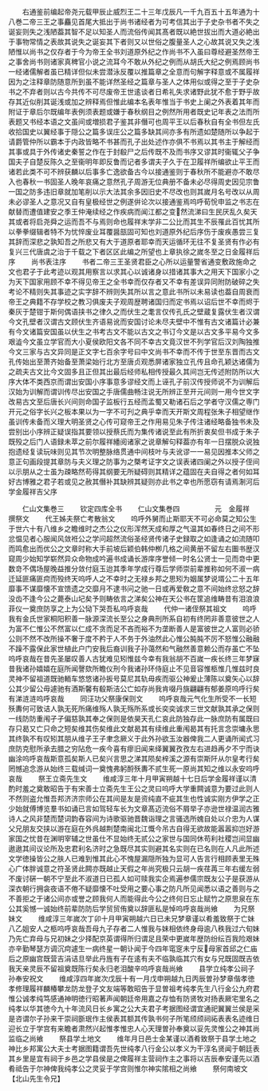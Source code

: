 <!-- { "loadSidebar": true } -->
　　右通鉴前编起帝尧元载甲辰止威烈王二十三年戊辰凡一千九百五十五年通为十八巻二帝三王之事麤见首尾大抵出于尚书诸经者为可考信其出于子史杂书者不失之诞妄则失之浅陋葢其智不足以知圣人而流俗传闻其髙者既以絶世拔出而大道必絶出于事物常情之表故其说失之诞妄其下者则又以世俗之腹量圣人之心故其说又失之浅陋惟以尚书之仅存者于今为帝王全书刘道原外纪之作尚书不入虽曰尊经避圣然帝王之事舍尚书则诸家真稗官小说之流耳今不敢从外纪之例而从胡氏大纪之例焉顾尚书一经诸儒解者虽已精详但似未尝潜泳反覆以推篇章之全意而句解字释意或不属履祥因为之注释章防随意所到虽不能详然圣经之篇章与圣人之体用似或得之至于子史杂书之不弃者则以古今共传不可尽废帝王世逺谈者日希礼失求诸野此犹不愈于野乎故存其近似削其诞浅或加之辨释焉但惟此编本名表年惟当于书史上阑之外表着其年而附证于章后尔既编年表例须表题或嫌于春秋纲目之例然所用者既史记年表之法而所表题又书经本语之文虽间或増损君子鉴其非僭可也周平王以后春秋自有全书但左氏收拾国史以翼经事于隠公之篇多误庄公之篇多缺其间亦多有所遗如楚随所以争起于请爵管仲所以霸本于内政皆略不书甚而孔子出处述作亦俱不书焉以其书主于解经而其事或具于外传诸史秦誓之作在于封殽尸之后传既不及而书序又谬其时衞辄父子争国夫子自楚反陈久之至衞明年即反鲁而记者多谓夫子久于在卫履祥所编欲止平王而诸若此类不可不辨获麟以后事多亡逸欲备古今以接通鉴则于春秋所不能避亦不敢尽入也春秋一书固圣人晚年哀痛之意然孔子周游无位典册不备未必尽得周史因见宗鲁一国之防多违旧章就加笔削以示大法其余多因旧史不尽改也则其嵗月名号改以从周未必谬圣人之意况又自有皇极经世之例遂倂论次以接通鉴焉呜呼荀恱申监之书志在献替而遭值建安之季王仲淹续经之作疾病而闻江都之变然流涕曰生民厌乱久矣天其或者将启尧舜之运而吾不与焉则命也履祥末学非二公比而其生不辰罹此百忧其所以拳拳缀辑者特不为忧悴废业耳覆醤瓿固可知也刘道原外纪后序伤于废疾愚尝三复其辞而深悲之孰知吾之所悲又有大于道原者耶幸而天运循环无往不复圣贤有作必有复兴三代唐虞之治于千载之下者区区此编之所望也上章执徐之嵗冬至之日金履祥后序
　　尚书表注序
　　书者二帝三王圣贤君臣之心所以运量警省通变敷政施命之文也君子于此考迹以观其用察言以求其心以诚诸身以措诸其事大之用天下国家小之为天下国家用顾不幸不得见帝王之全书幸而仅存者又不幸有差误异同附防破碎之失考论不精则失其事迹之实字辞不辨则失其所以言之意此书所以未易读也葢自周衰而帝王之典籍不存学校之教习俱废夫子观周歴聘诸国归而定书焉以诏后世不幸而烬于秦灰于楚钳于斯何偶语挟书之律久之而伏生之耄言仅传孔氏之壁蔵复露伏生者汉谓今文孔壁者汉谓古文顾伏生齐语易讹而安国讨论未尽夫壁中不惟有古文诸篇计必兼有今文诸篇安国虽以伏生之书考古文不能以古文之书订今文是以古文多平易今文多艰澁今文虽立学官而大小夏侯欧阳文各不同不幸古文竟汉世不列学官后汉刘陶独推今文三家与古文异同是正文字七百余字号曰中文尚书不幸而不传于世至东晋而古文孔传始出至萧齐始备至萧梁始行北方至唐贞观悉屏诸家独立孔传且命孔颖达诸儒为之疏夫古文比今文固多且正但其出最后经师私相传授最久其间岂无传述附防所以大序大体不类西京而谓出安国小序事意多谬经文而上诬孔子前汉传授师说不为训解后汉始为训解而谓训传尽出安国之手唐儒曲畅注说无所辨正至开元间则一用今世文字改易古文至后唐长兴间则命国子监板行五经而孟蜀又勒诸石后之学者守汉儒之専门开元之俗字长兴之板本果以为一字不可刋之典乎幸而天开斯文周程张朱子相望继作虽训传未备而义理大明圣贤之心传可窥帝王之作用易见朱子传注诸经略备独书未及尝别出小序辨正疑误指其要领以授蔡氏而为集传诸说至此有所折衷矣但书成于朱子既殁之后门人语録未萃之前尔履祥繙阅诸家之说章解句释葢亦有年一日摆脱众说独抱遗经复读玩味则见其节次明整脉络贯通中间枝叶与夫讹谬一一易见因推本父师之意正句画段提其章防与夫义理之防事为之槩考证字文之误表诸四阑之外以授子侄间以示朋从之士虽为疎略然苟得其纲要无所疑碍则其精详之蕴固在夫自得之者何如耳好古博雅之君子若或见之赦其僭补其缺辨其疑则亦此书之幸也所愿窃有请焉淛河后学金履祥吉父序












　　仁山文集巻三
　　钦定四库全书
　　仁山文集巻四　　　　　元　金履祥　撰祭文
　　代王姊夫祭亡考散翁文
　　呜呼外舅而止斯耶天不可必命莫之知公生于世六十有八维乡之瞻维时之杰公之仪形浑然天成和厚之气温其如春终日之间不形忿愠见者心服闻风敛袵公之学问超然流俗圣经贤传诸子史録取之如逢诵之如流随叩而鸣愈出而优公之文章时称大手前坡后颖伯韩仲栁几格之间黄册不留左右圗书歴汉窥周少始知学崭然异众命物成吟遍书成诵长游庠序誉倾一时名公贤士一见而竒中更数竒不偶场屋晚益推分敛付庭玉迨其季年学成行尊后学师崇前辈推称如何不淑一病迁延匪痛匪疴而殁终天呜呼人之不幸时之无禄乡邦之思矧为姻属梦说壻公二十五年靡事不谋靡懐不宣馈遗之交靡月不逮书问之驰一日或再爱敎之意不间始终忿怒之辞没齿不逢今公之薨泰山圮矣予则畴依言之涕矣公神在天公书在筐追维畴昔有泪浪浪菲仪一奠庶防享之上为公恸下哭吾私呜呼哀哉
　　代仲一诸侄祭其祖文
　　呜呼我有金氏世家桐阳积善一脉源深流长至公之身典刑所系自初有终罔非善意彼世之人为富不仁惟公不然富以仁成不贪而足不吝而裕不为垄断善人是富彼世之人富则必骄公则不然不改所操不奢于度不矜于人不务于外油然此心惟公肫肫不厉不怒惟公融融不躁不露保此家世植此户门安我后裔训我子孙蔼然和气融然善意赖公而存虽亡不坠呜呼哀哉在昔先圣屡叹善人古犹难见矧惟兹今幸有我翁胡不百嵗一疾长终三年梦寐昔我诸孙嬉嬉在庭所闻謦欬所瞻仪刑今我诸孙环侍庭止不见音容惟柩惟几惟兹时良灵神不留祖道既驰輀车悠悠诸孙扳号莫尼其轨毋疾而驱公神爰止薄陈以奠矢心以辞公其少留公毋遽驰有酒斯馨有殽斯洁公亡如存尚我肯啜丹旐翩翩有郁姜原呜呼行矣有涕涟涟呜呼哀哉
　　同汪功父祭康保则文
　　呜呼哀哉元气化生所受不一长短殀夀何可致诘人孰无死所痛维殇人孰无殇所系或长奕奕诚求三世文献孰其承之保则一线防防重闱孑孑偏慈孰其奉之保则是依昊天孔仁哀此防独存此一脉庶防有属既曰存只曷又亡只命之短矣维其伤矣维此文献曷其有续维此重闱曷其有托言念崇墉永思其终孰不有叹矧其朋从维子王子聿念厥义于此外孙欲玉汝器俾我二人更诵所闻式习庶防克慰所承去腊之穷阽危一疾今喜有瘳旧闻来绎翼翼孜孜左右进趋再夕不宁而诀幽涂呜呼哀哉斯意孤矣斯人已矣兴言思之涕其陨矣梓溪之源有崇斯阡从尔皇考行矣罔憾追念游从始终三载缄词一奠愧弗躬酹殀夀不贰生死一原尚其知之维以永安呜呼哀哉
　　祭王立斋先生文
　　维咸淳三年十月甲寅朔越十七日后学金履祥谨以清酌时羞之奠敢昭告于有宋善士立斋先生王公之灵曰呜呼大学重闗诚意为要过此则人不然则盗允惟吾邦济济宗师公在其间是友是资纯直不疵其生也性诚实刚方伊学之正少始就傅博览羣书如诵已言如驾轻车长为文章髙迈流俗不屑举子亦逊世禄温润古雅诗人之风非楚而楚词韵舂容间为诗歌驱驰晋魏诣理之言骚选所媿自处以介忠为人谋父兄朋友交挟以游在庭在外呉越荆楚南闽北江慨今吊古自得无欲故能嚣嚣抑岂好游家国之忧昔在渊明宰辅之世虽仕不显始终无贰公之家世与国同休苟利社稷岂间显幽遨遨其间议论所及忠君利名济时之急既尽其实则避其名实则在已名则在人凡此所述文学徳操皆公之肤人已难到惟其此心不愧屋漏隠所独为显可人告言行相顾表里无殊心广体胖诚意之符圣贤此闗亦既越止天假之年尚究极只云胡一疾荏苒三年右缓左弱不废讨硏一朝不宁至此不淑道日已孤人如可赎我实企焉遍参儒宗既友公子是获游从深衣朝行拥衾夜语不倦不疑靡懐不吐受用之要心事之防凡所见闻悉以语之善则与之不善拒之于诸公间亦或誉之顾我何人而能得此今公之终何日忘止赋竹之原思泉在东公其奚憾一诚始终前辈防防后学贸贸侑奠以辞匪私是悼呜呼哀哉尚飨
　　为兄祭妹文
　　维咸淳三年嵗次丁卯十月甲寅朔越六日已未兄梦章谨以肴羞致祭于亡妹八乙姐安人之柩呜呼哀哉吾母九子存者二人惟我与妹相依终身母逾八秩我过六旬妹乃先亡弃母与兄初妹之少择配京英谓得所归谓足且荣中更嵗年歴防纷纭百我险艰妹亦辛勤琴瑟方调沉疴遽生一病终星一朝讣闻于今四年窀窆未宁反母家首邱之仁庙后之原幽宫既营吉涓诘旦举此丹旌有子在逺有夫不临孰临其穴有女与兄既固既吉依我天亲灵辰不留祖奠既陈行矣永归老泪酸辛呜呼哀哉尚飨
　　县学立纯孝公祠子孙奉安祝文
　　维咸淳四年嵗次戊辰十有一月戊申朔越九日丙辰曽孙梦章偕孝徳孝修理履祥麟椿攀龙防龙登子文友端等敢昭告于显曽祖考纯孝先生八行金公九府君惟公诚孝纯笃感通神明徳行昭著声闻朝廷帝用嘉之存恤有防贤牧对扬表厥宅里名之纯孝以华其徳今九十年流风日长乡寓之公大夫君子考据图经谓宜通祀翼翼兰侯是采是咨谓尔子孙来干崇祠斵珉作主侯表其额其传孰书何子所笔颀颀祠祏表表名迹维日迎长立于学宫有来瞻者肃然兴起惟孝惟忠人心天理曽孙奉奠以妥先灵惟公之神其尚监临之尚飨
　　祭县学土地文
　　维年月日邑士金某谨以酒肴致祭于县学土地之神比乡邦寓公大夫士考据图籍谓吾先世纯孝八行金公以孝义为干淳名贤闻于朝廷表其乡里是宜有祠于乡邑之学县侯是之俾履祥主营祠作主之事将以吉辰奉安谨先以酒肴祗告于尔神俾我纯孝公之灵妥于学宫则惟尔神实隂相之尚飨
　　祭何南坡文【北山先生令兄】
